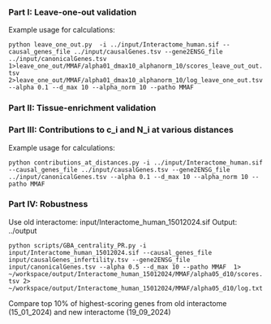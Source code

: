 ### Part I: Leave-one-out validation

Example usage for calculations:

`python leave_one_out.py  -i ../input/Interactome_human.sif --causal_genes_file ../input/causalGenes.tsv --gene2ENSG_file ../input/canonicalGenes.tsv 1>leave_one_out/MMAF/alpha01_dmax10_alphanorm_10/scores_leave_out_out.tsv 2>leave_one_out/MMAF/alpha01_dmax10_alphanorm_10/log_leave_one_out.tsv --alpha 0.1 --d_max 10 --alpha_norm 10 --patho MMAF`

### Part II: Tissue-enrichment validation

### Part III: Contributions to c_i and N_i at various distances

Example usage for calculations: 

`python contributions_at_distances.py -i ../input/Interactome_human.sif --causal_genes_file ../input/causalGenes.tsv --gene2ENSG_file ../input/canonicalGenes.tsv --alpha 0.1 --d_max 10 --alpha_norm 10 --patho MMAF`

### Part IV: Robustness

Use old interactome: input/Interactome_human_15012024.sif
Output: ../output

`python scripts/GBA_centrality_PR.py -i input/Interactome_human_15012024.sif --causal_genes_file input/causalGenes_infertility.tsv --gene2ENSG_file input/canonicalGenes.tsv --alpha 0.5 --d_max 10 --patho MMAF  1> ~/workspace/output/Interactome_human_15012024/MMAF/alpha05_d10/scores.tsv 2> ~/workspace/output/Interactome_human_15012024/MMAF/alpha05_d10/log.txt`

Compare top 10% of highest-scoring genes from old interactome (15_01_2024) and new interactome (19_09_2024)
